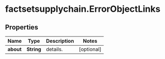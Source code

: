 # factsetsupplychain.ErrorObjectLinks

## Properties

Name | Type | Description | Notes
------------ | ------------- | ------------- | -------------
**about** | **String** | details. | [optional] 


